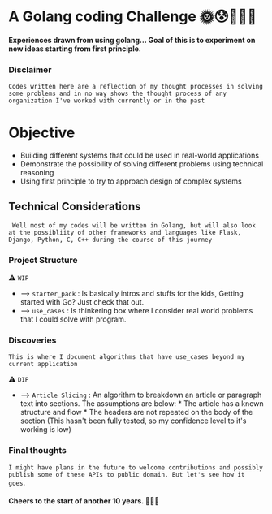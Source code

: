 # A Golang coding Challenge 🌞😰👷🏾‍♂️

#### Experiences drawn from using golang... Goal of this is to experiment on new ideas starting from first principle.

### Disclaimer
`Codes written here are a reflection of my thought processes in solving some problems and in no way shows the thought process of any organization I've worked with currently or in the past`

# Objective 

* Building different systems that could be used in real-world applications
* Demonstrate the possibility of solving different problems using technical reasoning 
* Using first principle to try to approach design of complex systems


## Technical Considerations

` Well most of my codes will be written in Golang, but will also look at the possibliity of other frameworks and languages like Flask, Django, Python, C, C++ during the course of this journey`

### Project Structure  

⚠️ `WIP`

* --> `starter_pack` : Is basically intros and stuffs for the kids, Getting started with Go? Just check that out.
* --> `use_cases` : Is thinkering box where I consider real world problems that I could solve with program.


### Discoveries 

`This is where I document algorithms that have use_cases beyond my current application`

⚠️ `DIP`

* --> `Article Slicing` : An algorithm to breakdown an article or paragraph text into sections. The assumptions are below:
       * The article has a known structure and flow
       * The headers are not repeated on the body of the section (This hasn't been fully tested, so my confidence level to it's working is low)


### Final thoughts 

` I might have plans in the future to welcome contributions and possibly publish some of these APIs to public domain. But let's see how it goes `.


#### Cheers to the start of another 10 years. 🍾🎉🥳

